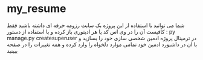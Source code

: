 # my_resume
شما می توانید با استفاده از این پروژه یک سایت رزومه حرفه ای داشته باشید فقط کافیست آن را در وی اس کد یا هر ادیتوری باز کرده و با استفاده از دستور : py manage.py createsuperuser  در ترمینال پروژه ادمین شخصی سازی خود را بسازید و با ان در داشبورد ادمین خود تمامی موارد دلخواه را وارد کرده و همه تغییرات را در صفحه ببینید 
